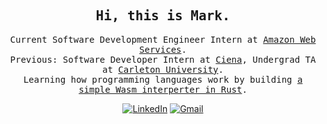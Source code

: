 <div align="center">
  <h2><samp> Hi, this is Mark. </samp></h2>
  <p><samp>
    Current Software Development Engineer Intern at <a href="https://aws.amazon.com/">Amazon Web Services</a>.
    </br>
    Previous: Software Developer Intern at <a href="https://www.ciena.com/">Ciena</a>, Undergrad TA at <a href="https://carleton.ca/">Carleton University</a>.
    </br>
    Learning how programming languages work by building <a href="https://github.com/InvalidPathException/wagmi">a simple Wasm interperter in Rust</a>.
    </br>
  </p></samp>
  
  [![LinkedIn](https://img.shields.io/badge/LinkedIn-0077B5?style=for-the-badge&logo=linkedin&logoColor=white)](https://ca.linkedin.com/in/m-z-ding)
  [![Gmail](https://img.shields.io/badge/Gmail-D14836?style=for-the-badge&logo=gmail&logoColor=white)](mailto:InvalidPathException@gmail.com)
  </br>
</div>
